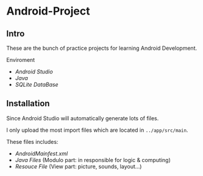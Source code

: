 # Android-Project

## Intro

These are the bunch of practice projects for learning Android Development.

Enviroment
  - *Android Studio*
  - *Java*
  - *SQLite DataBase*


## Installation

Since Android Studio will automatically generate lots of files. 
  
I only upload the most import files which are located in `../app/src/main`.
  
These files includes: 
- *AndroidMainfest.xml*
- *Java Files* (Modulo part: in responsible for logic & computing)
- *Resouce File* (View part: picture, sounds, layout...)
  
  

